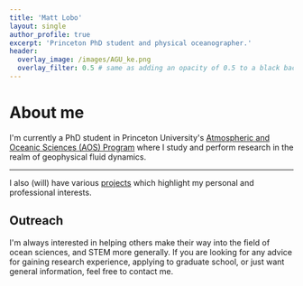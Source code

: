 ```yaml
---
title: 'Matt Lobo'
layout: single
author_profile: true
excerpt: 'Princeton PhD student and physical oceanographer.'
header:
  overlay_image: /images/AGU_ke.png
  overlay_filter: 0.5 # same as adding an opacity of 0.5 to a black background
---
```


# About me

I'm currently a PhD student in Princeton University's [Atmospheric and Oceanic Sciences (AOS) Program](https://aos.princeton.edu/) where I study and perform research in the realm of geophysical fluid dynamics.

---

I also (will) have various [projects](https://mjclobo.github.io/projects/) which highlight my personal and professional interests.

## Outreach

I'm always interested in helping others make their way into the field of ocean sciences, and STEM more generally.
If you are looking for any advice for gaining research experience, applying to graduate school, or just want general
information, feel free to contact me.

